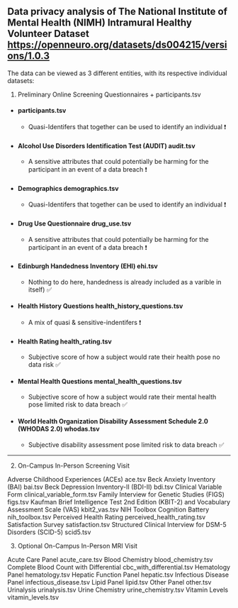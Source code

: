 ## Data privacy analysis of The National Institute of Mental Health (NIMH) Intramural Healthy Volunteer Dataset https://openneuro.org/datasets/ds004215/versions/1.0.3

The data can be viewed as 3 different entities, with its respective individual datasets: 

1. Preliminary Online Screening Questionnaires + participants.tsv


- #### participants.tsv
  - Quasi-Identifers that together can be used to identify an individual :heavy_exclamation_mark:

- #### Alcohol Use Disorders Identification Test (AUDIT)	audit.tsv
  - A sensitive attributes that could potentially be harming for the participant in an event of a data breach ❗

- #### Demographics	demographics.tsv
    - Quasi-Identifers that together can be used to identify an individual :heavy_exclamation_mark:
  
- #### Drug Use Questionnaire	drug_use.tsv
    - A sensitive attributes that could potentially be harming for the participant in an event of a data breach :heavy_exclamation_mark:

- #### Edinburgh Handedness Inventory (EHI)	ehi.tsv
  -  Nothing to do here, handedness is already included as a varible in itself) :white_check_mark:
     
- #### Health History Questions	health_history_questions.tsv
  - A mix of quasi & sensitive-indentifers ❗
  
- #### Health Rating	health_rating.tsv
  - Subjective score of how a subject would rate their health pose no data risk :white_check_mark:

- #### Mental Health Questions	mental_health_questions.tsv
  - Subjective score of how a subject would rate their mental health pose limited risk to data breach :white_check_mark:
    

- #### World Health Organization Disability Assessment Schedule 2.0 (WHODAS 2.0)	whodas.tsv
  - Subjective disability assessment pose limited risk to data breach :white_check_mark:




_______________________________________________________________________________________________________________________________________________________________________






2. On-Campus In-Person Screening Visit

Adverse Childhood Experiences (ACEs)	ace.tsv
Beck Anxiety Inventory (BAI)	bai.tsv
Beck Depression Inventory-II (BDI-II)	bdi.tsv
Clinical Variable Form	clinical_variable_form.tsv
Family Interview for Genetic Studies (FIGS)	figs.tsv
Kaufman Brief Intelligence Test 2nd Edition (KBIT-2) and Vocabulary Assessment Scale (VAS)	kbit2_vas.tsv
NIH Toolbox Cognition Battery	nih_toolbox.tsv
Perceived Health Rating	perceived_health_rating.tsv
Satisfaction Survey	satisfaction.tsv
Structured Clinical Interview for DSM-5 Disorders (SCID-5)	scid5.tsv

3. Optional On-Campus In-Person MRI Visit

Acute Care Panel	acute_care.tsv
Blood Chemistry	blood_chemistry.tsv
Complete Blood Count with Differential	cbc_with_differential.tsv
Hematology Panel	hematology.tsv
Hepatic Function Panel	hepatic.tsv
Infectious Disease Panel	infectious_disease.tsv
Lipid Panel	lipid.tsv
Other Panel	other.tsv
Urinalysis	urinalysis.tsv
Urine Chemistry	urine_chemistry.tsv
Vitamin Levels	vitamin_levels.tsv
